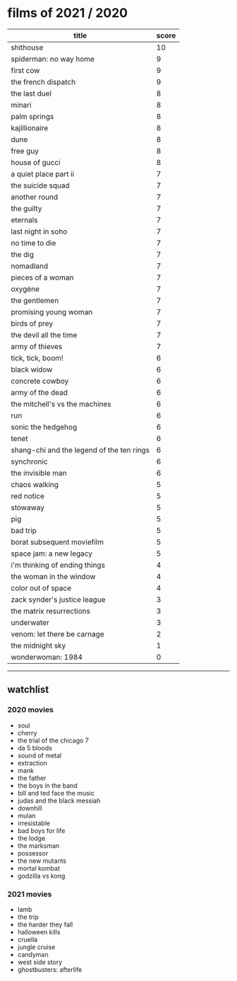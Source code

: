 # films of 2021 / 2020

|title                                      |score|
|-------------------------------------------|-----|
|shithouse                                  |10   |
|spiderman: no way home                     |9    |
|first cow                                  |9    |
|the french dispatch                        |9    |
|the last duel                              |8    |
|minari                                     |8    |
|palm springs                               |8    |
|kajillionaire                              |8    |
|dune                                       |8    |
|free guy                                   |8    |
|house of gucci                             |8    |
|a quiet place part ii                      |7    |
|the suicide squad                          |7    |
|another round                              |7    |
|the guilty                                 |7    |
|eternals                                   |7    |
|last night in soho                         |7    |
|no time to die                             |7    |
|the dig                                    |7    |
|nomadland                                  |7    |
|pieces of a woman                          |7    |
|oxygène                                    |7    |
|the gentlemen                              |7    |
|promising young woman                      |7    |
|birds of prey                              |7    |
|the devil all the time                     |7    |
|army of thieves                            |7    |
|tick, tick, boom!                          |6    |
|black widow                                |6    |
|concrete cowboy                            |6    |
|army of the dead                           |6    |
|the mitchell's vs the machines             |6    |
|run                                        |6    |
|sonic the hedgehog                         |6    |
|tenet                                      |6    |
|shang-chi and the legend of the ten rings  |6    |
|synchronic                                 |6    |
|the invisible man                          |6    |
|chaos walking                              |5    |
|red notice                                 |5    |
|stowaway                                   |5    |
|pig                                        |5    |
|bad trip                                   |5    |
|borat subsequent moviefilm                 |5    |
|space jam: a new legacy                    |5    |
|i'm thinking of ending things              |4    |
|the woman in the window                    |4    |
|color out of space                         |4    |
|zack synder's justice league               |3    |
|the matrix resurrections                   |3    |
|underwater                                 |3    |
|venom: let there be carnage                |2    |
|the midnight sky                           |1    |
|wonderwoman: 1984                          |0    |

---

## watchlist

### 2020 movies 

- soul
- cherry
- the trial of the chicago 7
- da 5 bloods
- sound of metal
- extraction
- mank
- the father
- the boys in the band
- bill and ted face the music
- judas and the black messiah
- downhill
- mulan
- irresistable
- bad boys for life
- the lodge
- the marksman
- possessor
- the new mutants
- mortal kombat
- godzilla vs kong

### 2021 movies

- lamb
- the trip
- the harder they fall
- halloween kills
- cruella
- jungle cruise
- candyman
- west side story
- ghostbusters: afterlife
